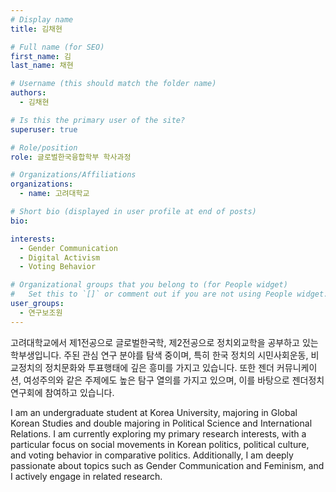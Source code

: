 ```yaml
---
# Display name
title: 김채현

# Full name (for SEO)
first_name: 김
last_name: 채현

# Username (this should match the folder name)
authors:
  - 김채현

# Is this the primary user of the site?
superuser: true

# Role/position
role: 글로벌한국융합학부 학사과정

# Organizations/Affiliations
organizations:
  - name: 고려대학교

# Short bio (displayed in user profile at end of posts)
bio:

interests:
  - Gender Communication
  - Digital Activism
  - Voting Behavior

# Organizational groups that you belong to (for People widget)
#   Set this to `[]` or comment out if you are not using People widget.
user_groups:
  - 연구보조원
---
```

고려대학교에서 제1전공으로 글로벌한국학, 제2전공으로 정치외교학을 공부하고 있는 학부생입니다. 주된 관심 연구 분야를 탐색 중이며, 특히 한국 정치의 시민사회운동, 비교정치의 정치문화와 투표행태에 깊은 흥미를 가지고 있습니다. 또한 젠더 커뮤니케이션, 여성주의와 같은 주제에도 높은 탐구 열의를 가지고 있으며, 이를 바탕으로 젠더정치연구회에 참여하고 있습니다.

I am an undergraduate student at Korea University, majoring in Global Korean Studies and double majoring in Political Science and International Relations. I am currently exploring my primary research interests, with a particular focus on social movements in Korean politics, political culture, and voting behavior in comparative politics. Additionally, I am deeply passionate about topics such as Gender Communication and Feminism, and I actively engage in related research.